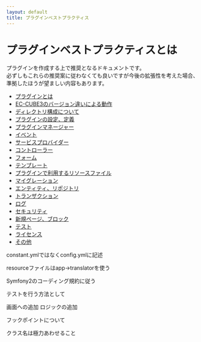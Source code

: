 ```yaml
---
layout: default
title: プラグインベストプラクティス
---
```


# プラグインベストプラクティスとは

プラグインを作成する上で推奨となるドキュメントです。  
必ずしもこれらの推奨案に従わなくても良いですが今後の拡張性を考えた場合、準拠したほうが望ましい内容もあります。

- [プラグインとは](about)
- [EC-CUBE3のバージョン違いによる動作](version)
- [ディレクトリ構成について](directory)
- [プラグインの設定、定義](config)
- [プラグインマネージャー](pluginmanager)
- [イベント](event)
- [サービスプロバイダー](serviceprovider)
- [コントローラー](controller)
- [フォーム](form)
- [テンプレート](template)
- [プラグインで利用するリソースファイル](asset)
- [マイグレーション](migration)
- [エンティティ、リポジトリ](db)
- [トランザクション](/guideline/plugin-update-for3.0.11)
- [ログ](log)
- [セキュリティ](security)
- [新規ページ、ブロック](new)
- [テスト](test)
- [ライセンス](license)
- [その他](other)



constant.ymlではなくconfig.ymlに記述

resourceファイルはapp->translatorを使う

Symfony2のコーディング規約に従う

テストを行う方法として

画面への追加
ロジックの追加

フックポイントについて

クラス名は極力あわせること


